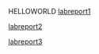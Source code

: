 HELLOWORLD
[labreport1](lab-report-1-week-2.md)

[labreport2](lab-report-2-week-4.md)

[labreport3](lab-report-3-week-6.md)
